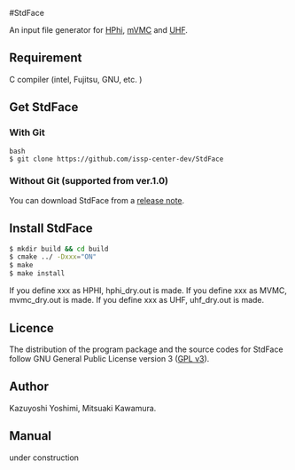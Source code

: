 #StdFace

An input file generator for [HPhi](https://github.com/issp-center-dev/HPhi), [mVMC](https://github.com/issp-center-dev/mVMC) and [UHF](https://github.com/issp-center-dev/UHF-dev).

## Requirement
C compiler (intel, Fujitsu, GNU, etc. )  

## Get StdFace

### With Git 

```
bash
$ git clone https://github.com/issp-center-dev/StdFace
```


### Without Git (supported from ver.1.0)

You can download StdFace from a [release note](https://github.com/issp-center-dev/StdFace/releases).

## Install StdFace

``` bash
$ mkdir build && cd build
$ cmake ../ -Dxxx="ON"
$ make
$ make install
```

If you define xxx as HPHI, hphi_dry.out is made.
If you define xxx as MVMC, mvmc_dry.out is made.
If you define xxx as UHF, uhf_dry.out is made.

## Licence

The distribution of the program package and the source codes for StdFace follow GNU General Public License version 3 ([GPL v3](http://www.gnu.org/licenses/gpl-3.0.en.html)). 


## Author
Kazuyoshi Yoshimi, Mitsuaki Kawamura.

## Manual

under construction